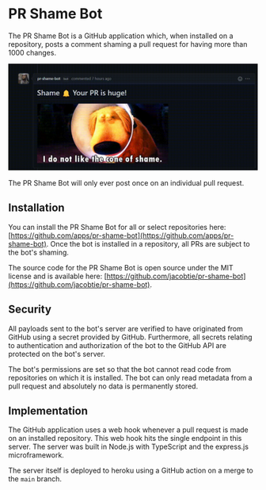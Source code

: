 # PR Shame Bot

The PR Shame Bot is a GitHub application which, when installed on a repository, posts a comment shaming a pull request for having more than 1000 changes.

![Shame Comment](https://github.com/jacobtie/pr-shame-bot/blob/main/assets/shame-bot-animated.gif)

The PR Shame Bot will only ever post once on an individual pull request.

## Installation

You can install the PR Shame Bot for all or select repositories here: [https://github.com/apps/pr-shame-bot](https://github.com/apps/pr-shame-bot). Once the bot is installed in a repository, all PRs are subject to the bot's shaming.

The source code for the PR Shame Bot is open source under the MIT license and is available here: [https://github.com/jacobtie/pr-shame-bot](https://github.com/jacobtie/pr-shame-bot).

## Security

All payloads sent to the bot's server are verified to have originated from GitHub using a secret provided by GitHub. Furthermore, all secrets relating to authentication and authorization of the bot to the GitHub API are protected on the bot's server.

The bot's permissions are set so that the bot cannot read code from repositories on which it is installed. The bot can only read metadata from a pull request and absolutely no data is permanently stored.

## Implementation

The GitHub application uses a web hook whenever a pull request is made on an installed repository. This web hook hits the single endpoint in this server. The server was built in Node.js with TypeScript and the express.js microframework.

The server itself is deployed to heroku using a GitHub action on a merge to the `main` branch.
